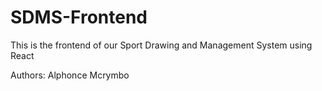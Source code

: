 # SDMS-Frontend
This is the frontend of our Sport Drawing and Management System using React

Authors:
Alphonce Mcrymbo
